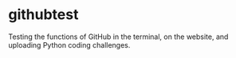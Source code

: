 # githubtest


Testing the functions of GitHub in the terminal, on the website, and uploading Python coding challenges.
